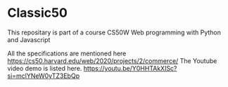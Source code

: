 # Classic50
This repositary is part of a course CS50W Web programming with Python and Javascript 

All the specifications are mentioned here
https://cs50.harvard.edu/web/2020/projects/2/commerce/
The Youtube video demo is listed here.
https://youtu.be/Y0HHTAkXISc?si=mclYNeW0yTZ3EbQp



